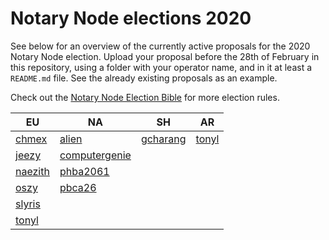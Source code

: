 # Notary Node elections 2020

See below for an overview of the currently active proposals for the 2020 Notary Node election.
Upload your proposal before the 28th of February in this repository, using a folder with your operator name, and in it at least a `README.md` file. See the already existing proposals as an example.

Check out the [Notary Node Election Bible](https://github.com/KomodoPlatform/dPoW/blob/dev/doc/bible.md) for more election rules.  


|   EU	|   NA	|   SH	|   AR	|
|---	|---	|---	|---	|
|   [chmex](chmex/README.md)	|   [alien](alien/README.md)	|   [gcharang](gcharang/README.md)	|   [tonyl](tonyl/README.md)	|   	
|   [jeezy](jeezy/README.md)	|   [computergenie](computergenie/README.md)	|   	|   	|   	
|   [naezith](naezith/README.md)	|   [phba2061](phba2061/README.md)	|   	|   	|   	
|   [oszy](oszy/README.md)    |   [pbca26](pbca26/README.md)    |       |       |       
|   [slyris](slyris/README.md)    |       |       |       |       
|   [tonyl](tonyl/README.md)    |       |       |       |       
